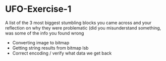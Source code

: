# UFO-Exercise-1

A list of the 3 most biggest stumbling blocks you came across and your reflection on why they were problematic (did you misunderstand something, was some of the info you found wrong

* Converting image to bitmap 
* Getting string results from bitmap lsb
* Correct encoding / verify what data we get back
